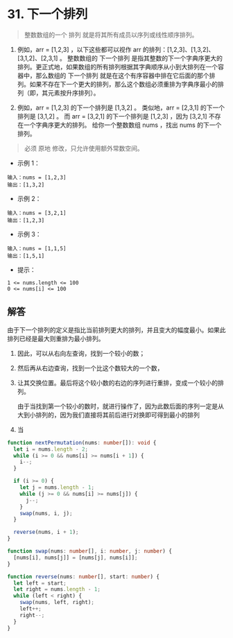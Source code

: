 # 31. 下一个排列

> 整数数组的一个 排列 就是将其所有成员以序列或线性顺序排列。

1.  例如，arr = [1,2,3] ，以下这些都可以视作 arr 的排列：[1,2,3]、[1,3,2]、[3,1,2]、[2,3,1] 。
    整数数组的 下一个排列 是指其整数的下一个字典序更大的排列。更正式地，如果数组的所有排列根据其字典顺序从小到大排列在一个容器中，那么数组的 下一个排列 就是在这个有序容器中排在它后面的那个排列。如果不存在下一个更大的排列，那么这个数组必须重排为字典序最小的排列（即，其元素按升序排列）。

2.  例如，arr = [1,2,3] 的下一个排列是 [1,3,2] 。
    类似地，arr = [2,3,1] 的下一个排列是 [3,1,2] 。
    而 arr = [3,2,1] 的下一个排列是 [1,2,3] ，因为 [3,2,1] 不存在一个字典序更大的排列。
    给你一个整数数组 nums ，找出 nums 的下一个排列。

> 必须 原地 修改，只允许使用额外常数空间。

- 示例 1：

```
输入：nums = [1,2,3]
输出：[1,3,2]
```

- 示例 2：

```
输入：nums = [3,2,1]
输出：[1,2,3]
```

- 示例 3：

```
输入：nums = [1,1,5]
输出：[1,5,1]
```

- 提示：

```
1 <= nums.length <= 100
0 <= nums[i] <= 100
```

## 解答

由于下一个排列的定义是指比当前排列更大的排列，并且变大的幅度最小。如果此排列已经是最大则重排为最小排列。

1. 因此，可以从右向左查询，找到一个较小的数；

2. 然后再从右边查询，找到一个比这个数较大的一个数，

3. 让其交换位置。最后将这个较小数的右边的序列进行重排，变成一个较小的排列。

   由于当找到第一个较小的数时，就进行操作了，因为此数后面的序列一定是从大到小排列的，因为我们直接将其前后进行对换即可得到最小的排列

4. 当

```ts
function nextPermutation(nums: number[]): void {
  let i = nums.length - 2;
  while (i >= 0 && nums[i] >= nums[i + 1]) {
    i--;
  }

  if (i >= 0) {
    let j = nums.length - 1;
    while (j >= 0 && nums[i] >= nums[j]) {
      j--;
    }
    swap(nums, i, j);
  }

  reverse(nums, i + 1);
}

function swap(nums: number[], i: number, j: number) {
  [nums[i], nums[j]] = [nums[j], nums[i]];
}

function reverse(nums: number[], start: number) {
  let left = start;
  let right = nums.length - 1;
  while (left < right) {
    swap(nums, left, right);
    left++;
    right--;
  }
}
```
